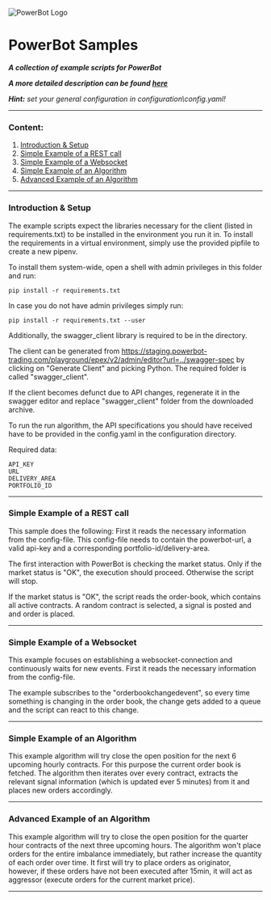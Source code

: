  ![PowerBot Logo](https://www.powerbot-trading.com/wp-content/uploads/2018/03/PowerBot_Weblogo.png "PowerBot")
# **PowerBot Samples**
 ***A collection of example scripts for PowerBot***
 
***A more detailed description can be found [here](https://github.com/powerbot-trading/powerbot_samples_python/wiki)***

***Hint:*** *set your general configuration in configuration\config.yaml!*
***
### Content:
1. [Introduction & Setup](#introduction--setup)
2. [Simple Example of a REST call](#simple-example-of-a-rest-call)
3. [Simple Example of a Websocket](#simple-example-of-a-websocket)
4. [Simple Example of an Algorithm](#simple-example-of-an-algorithm)
5. [Advanced Example of an Algorithm](#advanced-example-of-an-algorithm)
***
### Introduction & Setup
The example scripts expect the libraries necessary for the client (listed in requirements.txt) to be installed in the environment you run it in.
To install the requirements in a virtual environment, simply use the provided pipfile to create a new pipenv.

To install them system-wide, open a shell with admin privileges in this folder and run:

	pip install -r requirements.txt

In case you do not have admin privileges simply run:

	pip install -r requirements.txt --user

Additionally, the swagger_client library is required to be in the directory. 

The client can be generated from https://staging.powerbot-trading.com/playground/epex/v2/admin/editor?url=../swagger-spec
by clicking on "Generate Client" and picking Python. The required folder is called "swagger_client".

If the client becomes defunct due to API changes, regenerate it in the swagger editor
and replace "swagger_client" folder from the downloaded archive.

To run the run algorithm, the API specifications you should have received have to be provided in the config.yaml in the configuration directory.

Required data:

	API_KEY
	URL
	DELIVERY_AREA
	PORTFOLIO_ID
***
### Simple Example of a REST call
This sample does the following:
First it reads the necessary information from the config-file. This config-file needs to contain the powerbot-url, a 
valid api-key and a corresponding portfolio-id/delivery-area.

The first interaction with PowerBot is checking the market status. Only if the market status is "OK", the execution should
proceed. Otherwise the script will stop. 

If the market status is "OK", the script reads the order-book, which contains all active contracts. A random contract is
selected, a signal is posted and and order is placed.  
***
### Simple Example of a Websocket
This example focuses on establishing a websocket-connection and continuously waits for new events. 
First it reads the necessary information from the config-file.

The example subscribes to the "orderbookchangedevent", so every time something is changing in the order book, the 
change gets added to a queue and the script can react to this change.
***
### Simple Example of an Algorithm
This example algorithm will try close the open position for the next 6 upcoming hourly contracts.
For this purpose the current order book is fetched. The algorithm then iterates over every contract,
extracts the relevant signal information (which is updated ever 5 minutes) from it and places new orders
accordingly.
***
### Advanced Example of an Algorithm
This example algorithm will try to close the open position for the quarter hour contracts of the next
three upcoming hours. The algorithm won't place orders for the entire imbalance immediately, but rather
increase the quantity of each order over time. It first will try to place orders as originator, however,
if these orders have not been executed after 15min, it will act as aggressor (execute orders for the
current market price).
***
